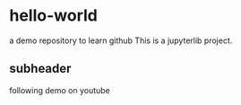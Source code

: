 # hello-world
a demo repository to learn github
This is a jupyterlib project.

##  subheader
following demo on youtube

